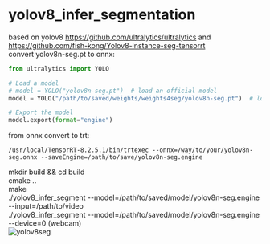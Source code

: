 # yolov8_infer_segmentation
based on yolov8 https://github.com/ultralytics/ultralytics and https://github.com/fish-kong/Yolov8-instance-seg-tensorrt  
convert yolov8n-seg.pt to onnx:  
```python
from ultralytics import YOLO

# Load a model
# model = YOLO("yolov8n-seg.pt")  # load an official model
model = YOLO("/path/to/saved/weights/weights4seg/yolov8n-seg.pt")  # load a custom trained

# Export the model
model.export(format="engine")

```
from onnx convert to trt:   
```
/usr/local/TensorRT-8.2.5.1/bin/trtexec --onnx=/way/to/your/yolov8n-seg.onnx --saveEngine=/path/to/save/yolov8n-seg.engine  
```
mkdir build && cd build  
cmake ..  
make  
./yolov8_infer_segment --model=/path/to/saved/model/yolov8n-seg.engine --input=/path/to/video  
./yolov8_infer_segment --model=/path/to/saved/model/yolov8n-seg.engine --device=0 (webcam)  
![yolov8seg](https://user-images.githubusercontent.com/45326995/216149764-17ddf7e3-1f1e-48ee-aeb5-74ea5e31f2d4.gif)
